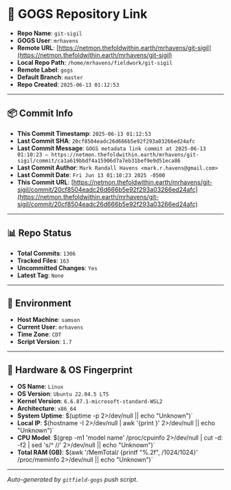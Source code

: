# 🔗 GOGS Repository Link

- **Repo Name**: `git-sigil`
- **GOGS User**: `mrhavens`
- **Remote URL**: [https://netmon.thefoldwithin.earth/mrhavens/git-sigil](https://netmon.thefoldwithin.earth/mrhavens/git-sigil)
- **Local Repo Path**: `/home/mrhavens/fieldwork/git-sigil`
- **Remote Label**: `gogs`
- **Default Branch**: `master`
- **Repo Created**: `2025-06-13 01:12:53`

---

## 📦 Commit Info

- **This Commit Timestamp**: `2025-06-13 01:12:53`
- **Last Commit SHA**: `20cf8504eadc26d666b5e92f293a03266ed24afc`
- **Last Commit Message**: `GOGS metadata link commit at 2025-06-13 01:10:23 — https://netmon.thefoldwithin.earth/mrhavens/git-sigil/commit/ca1a619bbdf4a15906d7a7eb31bef9e9d51eca86`
- **Last Commit Author**: `Mark Randall Havens <mark.r.havens@gmail.com>`
- **Last Commit Date**: `Fri Jun 13 01:10:23 2025 -0500`
- **This Commit URL**: [https://netmon.thefoldwithin.earth/mrhavens/git-sigil/commit/20cf8504eadc26d666b5e92f293a03266ed24afc](https://netmon.thefoldwithin.earth/mrhavens/git-sigil/commit/20cf8504eadc26d666b5e92f293a03266ed24afc)

---

## 📊 Repo Status

- **Total Commits**: `1306`
- **Tracked Files**: `163`
- **Uncommitted Changes**: `Yes`
- **Latest Tag**: `None`

---

## 🧭 Environment

- **Host Machine**: `samson`
- **Current User**: `mrhavens`
- **Time Zone**: `CDT`
- **Script Version**: `1.7`

---

## 🧬 Hardware & OS Fingerprint

- **OS Name**: `Linux`
- **OS Version**: `Ubuntu 22.04.5 LTS`
- **Kernel Version**: `6.6.87.1-microsoft-standard-WSL2`
- **Architecture**: `x86_64`
- **System Uptime**: $(uptime -p 2>/dev/null || echo "Unknown")`
- **Local IP**: $(hostname -I 2>/dev/null | awk '{print }' 2>/dev/null || echo "Unknown")`
- **CPU Model**: $(grep -m1 'model name' /proc/cpuinfo 2>/dev/null | cut -d: -f2 | sed 's/^ //' 2>/dev/null || echo "Unknown")`
- **Total RAM (GB)**: $(awk '/MemTotal/ {printf "%.2f", /1024/1024}' /proc/meminfo 2>/dev/null || echo "Unknown")`

---

_Auto-generated by `gitfield-gogs` push script._
